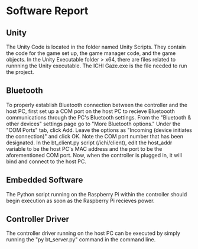 # Software Report
## Unity
The Unity Code is located in the folder named Unity Scripts. They contain the code for the game set up, the game manager code, and the game objects. In the Unity Executable folder > x64, there are files related to runnning the Unity executable. The ICHI Gaze.exe is the file needed to run the project. 
## Bluetooth
To properly establish Bluetooth connection between the controller and the host PC, first set up a COM port on the host PC to recieve Bluetoooth communications through the PC's Bluetooth settings. From the "Bluetooth & other devices" settings page go to "More Bluetooth options." Under the "COM Ports" tab, click Add. Leave the options as "Incoming (device initiates the connection)" and click OK. Note the COM port number that has been designated. In the bt_client.py script (/ichi/client), edit the host_addr variable to be the host PC's MAC address and the port to be the aforementioned COM port. Now, when the controller is plugged in, it will bind and connect to the host PC.
## Embedded Software
The Python script running on the Raspberry Pi within the controller should begin execution as soon as the Raspberry Pi recieves power.
## Controller Driver
The controller driver running on the host PC can be executed by simply running the "py bt_server.py" command in the command line.
